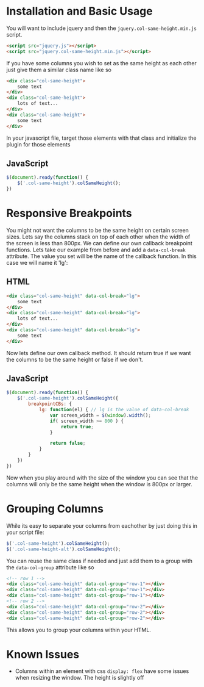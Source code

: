 # Installation and Basic Usage

You will want to include jquery and then the `jquery.col-same-height.min.js` script. 

```html
<script src="jquery.js"></script>
<script src="jquery.col-same-height.min.js"></script>
```

If you have some columns you wish to set as the same height as each other just give them a similar class name like so

```html
<div class="col-same-height">
	some text
</div>
<div class="col-same-height">
	lots of text...
</div>
<div class="col-same-height">
	some text
</div>
```

In your javascript file, target those elements with that class and initialize the plugin for those elements

## JavaScript

```javascript
$(document).ready(function() {
	$('.col-same-height').colSameHeight();
})
```

# Responsive Breakpoints

You might not want the columns to be the same height on certain screen sizes. Lets say the columns stack on top of each other when the width of the screen is less than 800px. We can define our own callback breakpoint functions. Lets take our example from before and add a `data-col-break` attribute. The value you set will be the name of the callback function. In this case we will name it 'lg':

## HTML

```html
<div class="col-same-height" data-col-break="lg">
	some text
</div>
<div class="col-same-height" data-col-break="lg">
	lots of text...
</div>
<div class="col-same-height" data-col-break="lg">
	some text
</div>
```

Now lets define our own callback method. It should return true if we want the columns to be the same height or false if we don't.

## JavaScript

```javascript
$(document).ready(function() {
	$('.col-same-height').colSameHeight({
		breakpointCBs: {
			lg: function(el) { // lg is the value of data-col-break
				var screen_width = $(window).width();
				if( screen_width >= 800 ) {
					return true;
				}

				return false;
			}
		}
	})
})
```

Now when you play around with the size of the window you can see that the columns will only be the same height when the window is 800px or larger.

# Grouping Columns

While its easy to separate your columns from eachother by just doing this in your script file:

```javascript
$('.col-same-height').colSameHeight();
$('.col-same-height-alt').colSameHeight();
```

You can reuse the same class if needed and just add them to a group with the `data-col-group` attribute like so

```html
<!-- row 1 -->
<div class="col-same-height" data-col-group="row-1"></div>
<div class="col-same-height" data-col-group="row-1"></div>
<div class="col-same-height" data-col-group="row-1"></div>
<!-- row 2 -->
<div class="col-same-height" data-col-group="row-2"></div>
<div class="col-same-height" data-col-group="row-2"></div>
<div class="col-same-height" data-col-group="row-2"></div>
```

This allows you to group your columns within your HTML.

# Known Issues

- Columns within an element with css `display: flex` have some issues when resizing the window. The height is slightly off